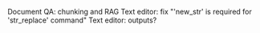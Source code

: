 Document QA: chunking and RAG
Text editor: fix "'new_str' is required for 'str_replace' command"
Text editor: outputs?
